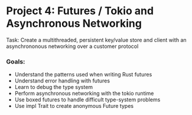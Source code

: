 # Project 4: Futures / Tokio and Asynchronous Networking  
Task: Create a multithreaded, persistent key/value store and client with an asynchrononous networking over a customer protocol

### Goals:
- Understand the patterns used when writing Rust futures
- Understand error handling with futures
- Learn to debug the type system
- Perform asynchronous networking with the tokio runtime
- Use boxed futures to handle difficult type-system problems
- Use impl Trait to create anonymous Future types

